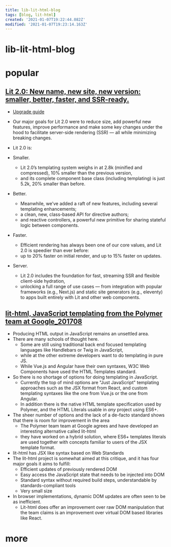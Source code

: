 ```yaml
---
title: lib-lit-html-blog
tags: [blog, lit-html]
created: '2021-01-07T19:22:44.082Z'
modified: '2021-01-07T19:23:14.163Z'
---
```


# lib-lit-html-blog

# popular

## [Lit 2.0: New name, new site, new version: smaller, better, faster, and SSR-ready.](https://lit.dev/blog/2021-04-21-lit-2.0-meet-lit-all-over-again/)

- [Upgrade guide](https://lit.dev/docs/releases/upgrade/)

- Our major goals for Lit 2.0 were to reduce size, add powerful new features, improve performance and make some key changes under the hood to facilitate server-side rendering (SSR) — all while minimizing breaking changes.
-  Lit 2.0 is:
  - Smaller. 
    - Lit 2.0’s templating system weighs in at 2.8k (minified and compressed), 10% smaller than the previous version, 
    - and its complete component base class (including templating) is just 5.2k, 20% smaller than before.
  - Better. 
    - Meanwhile, we’ve added a raft of new features, including several templating enhancements; 
    - a clean, new, class-based API for directive authors; 
    - and reactive controllers, a powerful new primitive for sharing stateful logic between components.
  - Faster. 
    - Efficient rendering has always been one of our core values, and Lit 2.0 is speedier than ever before: 
    - up to 20% faster on initial render, and up to 15% faster on updates.
  - Server. 
    - Lit 2.0 includes the foundation for fast, streaming SSR and flexible client-side hydration, 
    - unlocking a full range of use cases — from integration with popular frameworks (e.g., Next.js) and static site generators (e.g., eleventy) to apps built entirely with Lit and other web components.

## [lit-html, JavaScript templating from the Polymer team at Google_201708](https://malloc.fi/lit-html-javascript-templating-from-polymer-team-google)

- Producing HTML output in JavaScript remains an unsettled area. 
- There are many schools of thought here. 
  - Some are still using traditional back end focused templating languages like Handlebars or Twig in JavaScript, 
  - while at the other extreme developers want to do templating in pure JS. 
  - While Vue.js and Angular have their own syntaxes, W3C Web Components have used the HTML Templates standard.
- So there is no shortage of options for doing templating in JavaScript. 
  - Currently the top of mind options are "Just JavaScript" templating approaches such as the JSX format from React, and custom templating syntaxes like the one from Vue.js or the one from Angular.
  - In addition there is the native HTML template specification used by Polymer, and the HTML Literals usable in *any* project using ES6+.
- The sheer number of options and the lack of a de-facto standard shows that there is room for improvement in the area
  - The Polymer team team at Google agrees and have developed an interesting alternative called lit-html
  - they have worked on a hybrid solution, where ES6+ templates literals are used together with concepts familiar to users of the JSX template format.
- lit-html has JSX like syntax based on Web Standards
- The lit-html project is somewhat aimed at this critique, and it has four major goals it aims to fulfill:
  - Efficient updates of previously rendered DOM
  - Easy access the JavaScript state that needs to be injected into DOM
  - Standard syntax without required build steps, understandable by standards-compliant tools
  - Very small size
- In browser implementations, dynamic DOM updates are often seen to be as inefficient. 
  - Lit-html does offer an improvement over raw DOM manipulation that the team claims is an improvement over virtual DOM based libraries like React. 

# more
